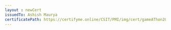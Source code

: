 ```yaml
--- 
layout : newCert 
issuedTo: Ashish Maurya 
certificatePath: https://certifyme.online/CSIT/PMI/img/cert/gameAThon2021/AshishMaurya_3ca16.png
--- 
```

